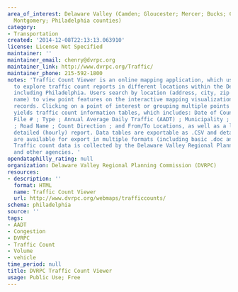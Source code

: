 ```yaml
---
area_of_interest: Delaware Valley (Camden; Gloucester; Mercer; Bucks; Chester; Delaware;
  Montgomery; Philadelphia counties)
category:
- Transportation
created: '2014-12-08T22:13:13.063910'
license: License Not Specified
maintainer: ''
maintainer_email: chenry@dvrpc.org
maintainer_link: http://www.dvrpc.org/Traffic/
maintainer_phone: 215-592-1800
notes: 'Traffic Count Viewer is an online mapping application, which users can use
  to explore traffic count reports in different locations within the Delaware Valley,
  including Philadelphia. Users search by location (address, city, zip code, or place
  name) to view point features on the interactive mapping visualization of traffic
  records. Clicking on a point of interest or grouping multiple points on the map
  yields traffic count information tables, which includes: Date of Counnt ; DVRPC
  File # ; Type ; Annual Average Daily Traffic (AADT) ; Municipality ; Route Number
  ; Road Name ; Count Direction ; and From/To Locations, as well as a link to the
  detailed (hourly) report. Data tables are exportable as .CSV and detailed reports
  are available for export in multiple formats (including basic .doc and .rtf outputs.)
  Traffic count data is collected by the Delaware Valley Regional Planning Commission
  and other agencies. '
opendataphilly_rating: null
organization: Delaware Valley Regional Planning Commission (DVRPC)
resources:
- description: ''
  format: HTML
  name: Traffic Count Viewer
  url: http://www.dvrpc.org/webmaps/trafficcounts/
schema: philadelphia
source: ''
tags:
- AADT
- Congestion
- DVRPC
- Traffic Count
- Volume
- vehicle
time_period: null
title: DVRPC Traffic Count Viewer
usage: Public Use; Free
---
```

